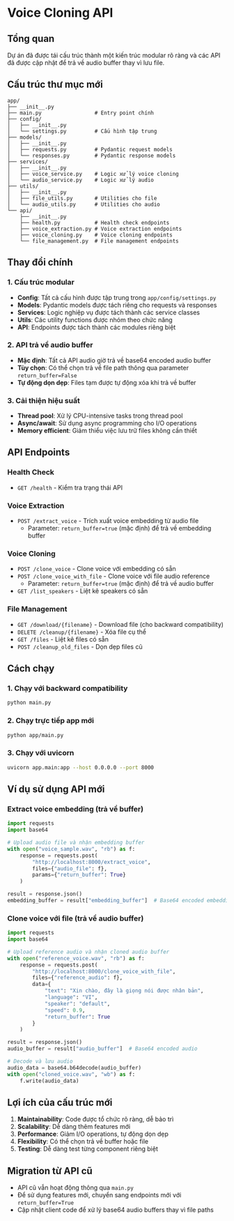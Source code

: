 # Voice Cloning API

## Tổng quan

Dự án đã được tái cấu trúc thành một kiến trúc modular rõ ràng và các API đã được cập nhật để trả về audio buffer thay vì lưu file.

## Cấu trúc thư mục mới

```
app/
├── __init__.py
├── main.py                 # Entry point chính
├── config/
│   ├── __init__.py
│   └── settings.py         # Cấu hình tập trung
├── models/
│   ├── __init__.py
│   ├── requests.py         # Pydantic request models
│   └── responses.py        # Pydantic response models
├── services/
│   ├── __init__.py
│   ├── voice_service.py    # Logic xử lý voice cloning
│   └── audio_service.py    # Logic xử lý audio
├── utils/
│   ├── __init__.py
│   ├── file_utils.py       # Utilities cho file
│   └── audio_utils.py      # Utilities cho audio
└── api/
    ├── __init__.py
    ├── health.py           # Health check endpoints
    ├── voice_extraction.py # Voice extraction endpoints
    ├── voice_cloning.py    # Voice cloning endpoints
    └── file_management.py  # File management endpoints
```

## Thay đổi chính

### 1. Cấu trúc modular
- **Config**: Tất cả cấu hình được tập trung trong `app/config/settings.py`
- **Models**: Pydantic models được tách riêng cho requests và responses
- **Services**: Logic nghiệp vụ được tách thành các service classes
- **Utils**: Các utility functions được nhóm theo chức năng
- **API**: Endpoints được tách thành các modules riêng biệt

### 2. API trả về audio buffer
- **Mặc định**: Tất cả API audio giờ trả về base64 encoded audio buffer
- **Tùy chọn**: Có thể chọn trả về file path thông qua parameter `return_buffer=False`
- **Tự động dọn dẹp**: Files tạm được tự động xóa khi trả về buffer

### 3. Cải thiện hiệu suất
- **Thread pool**: Xử lý CPU-intensive tasks trong thread pool
- **Async/await**: Sử dụng async programming cho I/O operations
- **Memory efficient**: Giảm thiểu việc lưu trữ files không cần thiết

## API Endpoints

### Health Check
- `GET /health` - Kiểm tra trạng thái API

### Voice Extraction
- `POST /extract_voice` - Trích xuất voice embedding từ audio file
  - Parameter: `return_buffer=true` (mặc định) để trả về embedding buffer

### Voice Cloning
- `POST /clone_voice` - Clone voice với embedding có sẵn
- `POST /clone_voice_with_file` - Clone voice với file audio reference
  - Parameter: `return_buffer=true` (mặc định) để trả về audio buffer
- `GET /list_speakers` - Liệt kê speakers có sẵn

### File Management
- `GET /download/{filename}` - Download file (cho backward compatibility)
- `DELETE /cleanup/{filename}` - Xóa file cụ thể
- `GET /files` - Liệt kê files có sẵn
- `POST /cleanup_old_files` - Dọn dẹp files cũ

## Cách chạy

### 1. Chạy với backward compatibility
```bash
python main.py
```

### 2. Chạy trực tiếp app mới
```bash
python app/main.py
```

### 3. Chạy với uvicorn
```bash
uvicorn app.main:app --host 0.0.0.0 --port 8000
```

## Ví dụ sử dụng API mới

### Extract voice embedding (trả về buffer)
```python
import requests
import base64

# Upload audio file và nhận embedding buffer
with open("voice_sample.wav", "rb") as f:
    response = requests.post(
        "http://localhost:8000/extract_voice",
        files={"audio_file": f},
        params={"return_buffer": True}
    )

result = response.json()
embedding_buffer = result["embedding_buffer"]  # Base64 encoded embedding
```

### Clone voice với file (trả về audio buffer)
```python
import requests
import base64

# Upload reference audio và nhận cloned audio buffer
with open("reference_voice.wav", "rb") as f:
    response = requests.post(
        "http://localhost:8000/clone_voice_with_file",
        files={"reference_audio": f},
        data={
            "text": "Xin chào, đây là giọng nói được nhân bản",
            "language": "VI",
            "speaker": "default",
            "speed": 0.9,
            "return_buffer": True
        }
    )

result = response.json()
audio_buffer = result["audio_buffer"]  # Base64 encoded audio

# Decode và lưu audio
audio_data = base64.b64decode(audio_buffer)
with open("cloned_voice.wav", "wb") as f:
    f.write(audio_data)
```

## Lợi ích của cấu trúc mới

1. **Maintainability**: Code được tổ chức rõ ràng, dễ bảo trì
2. **Scalability**: Dễ dàng thêm features mới
3. **Performance**: Giảm I/O operations, tự động dọn dẹp
4. **Flexibility**: Có thể chọn trả về buffer hoặc file
5. **Testing**: Dễ dàng test từng component riêng biệt

## Migration từ API cũ

- API cũ vẫn hoạt động thông qua `main.py`
- Để sử dụng features mới, chuyển sang endpoints mới với `return_buffer=True`
- Cập nhật client code để xử lý base64 audio buffers thay vì file paths
